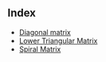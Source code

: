 ## Index

* [Diagonal matrix](./Diagonal_Matrix.md)
* [Lower Triangular Matrix](./Lower_Triangular.md)
* [Spiral Matrix](./Spiral_Matrix.md)
